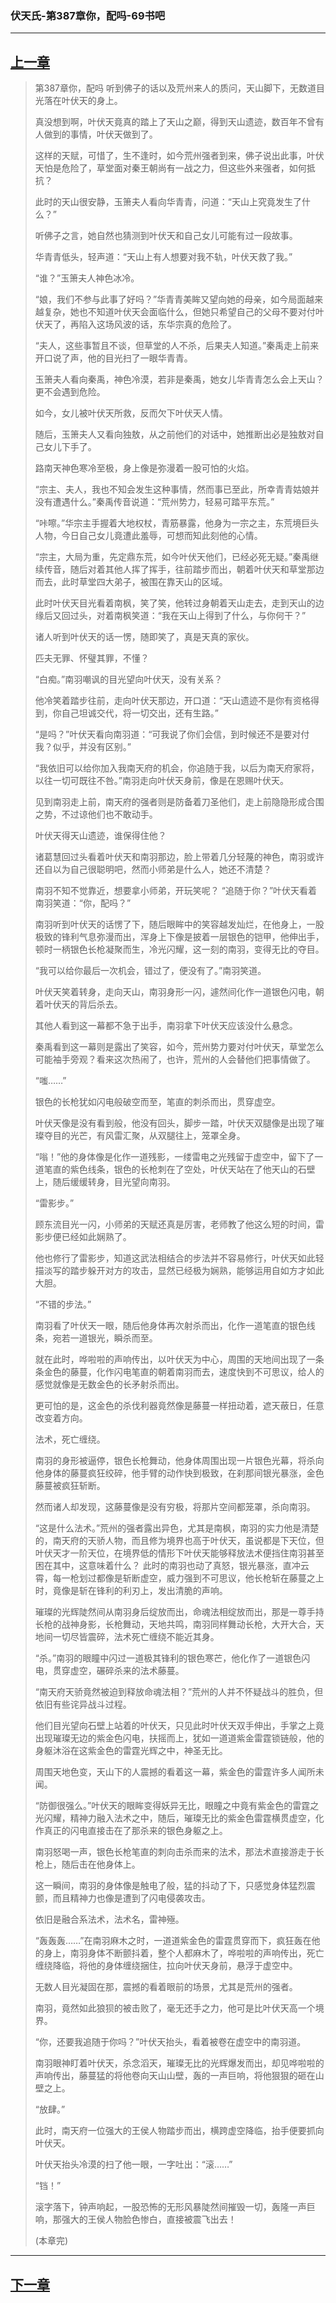 ### 伏天氏-第387章你，配吗-69书吧

--------
[上一章](./a8fcc44f1d21d0ebdbd4f49110bf6cdb.md)
--------


>
>
>
>第387章你，配吗
>听到佛子的话以及荒州来人的质问，天山脚下，无数道目光落在叶伏天的身上。
>
>真没想到啊，叶伏天竟真的踏上了天山之巅，得到天山遗迹，数百年不曾有人做到的事情，叶伏天做到了。
>
>这样的天赋，可惜了，生不逢时，如今荒州强者到来，佛子说出此事，叶伏天怕是危险了，草堂面对秦王朝尚有一战之力，但这些外来强者，如何抵抗？
>
>此时的天山很安静，玉箫夫人看向华青青，问道：“天山上究竟发生了什么？”
>
>听佛子之言，她自然也猜测到叶伏天和自己女儿可能有过一段故事。
>
>华青青低头，轻声道：“天山上有人想要对我不轨，叶伏天救了我。”
>
>“谁？”玉箫夫人神色冰冷。
>
>“娘，我们不参与此事了好吗？”华青青美眸又望向她的母亲，如今局面越来越复杂，她也不知道叶伏天会面临什么，但她只希望自己的父母不要对付叶伏天了，再陷入这场风波的话，东华宗真的危险了。
>
>“夫人，这些事暂且不谈，但草堂的人不杀，后果夫人知道。”秦禹走上前来开口说了声，他的目光扫了一眼华青青。
>
>玉箫夫人看向秦禹，神色冷漠，若非是秦禹，她女儿华青青怎么会上天山？更不会遇到危险。
>
>如今，女儿被叶伏天所救，反而欠下叶伏天人情。
>
>随后，玉箫夫人又看向独敖，从之前他们的对话中，她推断出必是独敖对自己女儿下手了。
>
>路南天神色寒冷至极，身上像是弥漫着一股可怕的火焰。
>
>“宗主、夫人，我也不知会发生这种事情，然而事已至此，所幸青青姑娘并没有遭遇什么。”秦禹传音说道：“荒州势力，轻易可踏平东荒。”
>
>“咔嚓。”华宗主手握着大地权杖，青筋暴露，他身为一宗之主，东荒境巨头人物，今日自己女儿竟遭此羞辱，可想而知此刻他的心情。
>
>“宗主，大局为重，先定鼎东荒，如今叶伏天他们，已经必死无疑。”秦禹继续传音，随后对着其他人挥了挥手，往前踏步而出，朝着叶伏天和草堂那边而去，此时草堂四大弟子，被围在靠天山的区域。
>
>此时叶伏天目光看着南枫，笑了笑，他转过身朝着天山走去，走到天山的边缘后又回过头，对着南枫笑道：“我在天山上得到了什么，与你何干？”
>
>诸人听到叶伏天的话一愣，随即笑了，真是天真的家伙。
>
>匹夫无罪、怀璧其罪，不懂？
>
>“白痴。”南羽嘲讽的目光望向叶伏天，没有关系？
>
>他冷笑着踏步往前，走向叶伏天那边，开口道：“天山遗迹不是你有资格得到，你自己坦诚交代，将一切交出，还有生路。”
>
>“是吗？”叶伏天看向南羽道：“可我说了你们会信，到时候还不是要对付我？似乎，并没有区别。”
>
>“我依旧可以给你加入我南天府的机会，你追随于我，以后为南天府家将，以往一切可既往不咎。”南羽走向叶伏天身前，像是在恩赐叶伏天。
>
>见到南羽走上前，南天府的强者则是防备着刀圣他们，走上前隐隐形成合围之势，不过谅他们也不敢动手。
>
>叶伏天得天山遗迹，谁保得住他？
>
>诸葛慧回过头看着叶伏天和南羽那边，脸上带着几分轻蔑的神色，南羽或许还自以为自己很聪明吧，然而小师弟是什么人，她还不清楚？
>
>南羽不知不觉靠近，想要拿小师弟，开玩笑呢？
>“追随于你？”叶伏天看着南羽笑道：“你，配吗？”
>
>南羽听到叶伏天的话愣了下，随后眼眸中的笑容越发灿烂，在他身上，一股极致的锋利气息弥漫而出，浑身上下像是披着一层银色的铠甲，他伸出手，顿时一柄银色长枪凝聚而生，冷光闪耀，这一刻的南羽，变得无比的夺目。
>
>“我可以给你最后一次机会，错过了，便没有了。”南羽笑道。
>
>叶伏天笑着转身，走向天山，南羽身形一闪，遽然间化作一道银色闪电，朝着叶伏天的背后杀去。
>
>其他人看到这一幕都不急于出手，南羽拿下叶伏天应该没什么悬念。
>
>秦禹看到这一幕则是露出了笑容，如今，荒州势力要对付叶伏天，草堂怎么可能袖手旁观？看来这次热闹了，也许，荒州的人会替他们把事情做了。
>
>“嗤……”
>
>银色的长枪犹如闪电般破空而至，笔直的刺杀而出，贯穿虚空。
>
>叶伏天像是没有看到般，他没有回头，脚步一踏，叶伏天双腿像是出现了璀璨夺目的光芒，有风雷汇聚，从双腿往上，笼罩全身。
>
>“嗡！”他的身体像是化作一道残影，一缕雷电之光残留于虚空中，留下了一道笔直的紫色线条，银色的长枪刺在了空处，叶伏天站在了他天山的石壁上，随后缓缓转身，目光望向南羽。
>
>“雷影步。”
>
>顾东流目光一闪，小师弟的天赋还真是厉害，老师教了他这么短的时间，雷影步便已经如此娴熟了。
>
>他也修行了雷影步，知道这武法相结合的步法并不容易修行，叶伏天如此轻描淡写的踏步躲开对方的攻击，显然已经极为娴熟，能够运用自如方才如此大胆。
>
>“不错的步法。”
>
>南羽看了叶伏天一眼，随后他身体再次射杀而出，化作一道笔直的银色线条，宛若一道银光，瞬杀而至。
>
>就在此时，哗啦啦的声响传出，以叶伏天为中心，周围的天地间出现了一条条金色的藤蔓，化作闪电笔直的朝着南羽而去，速度快到不可思议，给人的感觉就像是无数金色的长矛射杀而出。
>
>更可怕的是，这金色的杀伐利器竟然像是藤蔓一样扭动着，遮天蔽日，任意改变着方向。
>
>法术，死亡缠绕。
>
>南羽的身形被逼停，银色长枪舞动，他身体周围出现一片银色光幕，将杀向他身体的藤蔓疯狂绞碎，他手臂的动作快到极致，在刹那间银光暴涨，金色藤蔓被疯狂斩断。
>
>然而诸人却发现，这藤蔓像是没有穷极，将那片空间都笼罩，杀向南羽。
>
>“这是什么法术。”荒州的强者露出异色，尤其是南枫，南羽的实力他是清楚的，南天府的天骄人物，而且修为境界也高于叶伏天，虽说都是下天位，但叶伏天才一阶天位，在境界低的情形下叶伏天能够释放法术便挡住南羽甚至困在其中，这意味着什么？
>此时的南羽也动了真怒，银光暴涨，直冲云霄，每一枪划过都像是斩断虚空，威力强到不可思议，他长枪斩在藤蔓之上时，竟像是斩在锋利的利刃上，发出清脆的声响。
>
>璀璨的光辉陡然间从南羽身后绽放而出，命魂法相绽放而出，那是一尊手持长枪的战神身影，长枪舞动，天地共鸣，南羽同样舞动长枪，大开大合，天地间一切尽皆震碎，法术死亡缠绕不能近其身。
>
>“杀。”南羽的眼瞳中闪过一道极其锋利的银色寒芒，他化作了一道银色闪电，贯穿虚空，碾碎杀来的法术藤蔓。
>
>“南天府天骄竟然被迫到释放命魂法相？”荒州的人并不怀疑战斗的胜负，但依旧有些诧异战斗过程。
>
>他们目光望向石壁上站着的叶伏天，只见此时叶伏天双手伸出，手掌之上竟出现璀璨无边的紫金色闪电，扶摇而上，犹如一道道紫金雷霆锁链般，他的身躯沐浴在这紫金色的雷霆光辉之中，神圣无比。
>
>周围天地色变，天山下的人震撼的看着这一幕，紫金色的雷霆许多人闻所未闻。
>
>“防御很强么。”叶伏天的眼眸变得妖异无比，眼瞳之中竟有紫金色的雷霆之光闪耀，精神力融入法术之中，随后，璀璨无比的紫金色雷霆横贯虚空，化作真正的闪电直接击在了那杀来的银色身躯之上。
>
>南羽怒喝一声，银色长枪笔直的刺向击杀而来的法术，那法术直接游走于长枪上，随后击在他身体上。
>
>这一瞬间，南羽的身体像是触电了般，猛的抖动了下，只感觉身体猛烈震颤，而且精神力也像是遭到了闪电侵袭攻击。
>
>依旧是融合系法术，法术名，雷神殛。
>
>“轰轰轰……”在南羽麻木之时，一道道紫金色的雷霆贯穿而下，疯狂轰在他的身上，南羽身体不断颤抖着，整个人都麻木了，哗啦啦的声响传出，死亡缠绕降临，将他的身体缠绕捆住，拉向叶伏天身前，悬浮于虚空中。
>
>无数人目光凝固在那，震撼的看着眼前的场景，尤其是荒州的强者。
>
>南羽，竟然如此狼狈的被击败了，毫无还手之力，他可是比叶伏天高一个境界。
>
>“你，还要我追随于你吗？”叶伏天抬头，看着被卷在虚空中的南羽道。
>
>南羽眼神盯着叶伏天，杀念滔天，璀璨无比的光辉爆发而出，却见哗啦啦的声响传出，藤蔓猛的将他卷向天山山壁，轰的一声巨响，将他狠狠的砸在山壁之上。
>
>“放肆。”
>
>此时，南天府一位强大的王侯人物踏步而出，横跨虚空降临，抬手便要抓向叶伏天。
>
>叶伏天抬头冷漠的扫了他一眼，一字吐出：“滚……”
>
>“铛！”
>
>滚字落下，钟声响起，一股恐怖的无形风暴陡然间摧毁一切，轰隆一声巨响，那强大的王侯人物脸色惨白，直接被震飞出去！
>
>(本章完)
>
>

--------
[下一章](./5018ebdf25f3bfd969ab3e4d2e34a442.md)
--------
